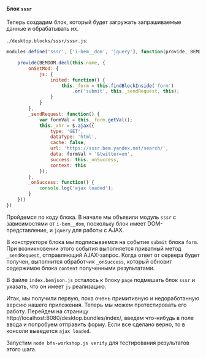 #### Блок `sssr`

Теперь создадим блок, который будет загружать запрашиваемые данные и обрабатывать их.

`./desktop.blocks/sssr/sssr.js`:

```js
modules.define('sssr', ['i-bem__dom', 'jquery'], function(provide, BEMDOM, $) {

    provide(BEMDOM.decl(this.name, {
        onSetMod: {
            js: {
                inited: function() {
                    this._form = this.findBlockInside('form')
                        .on('submit', this._sendRequest, this);
                }
            }
        },
        _sendRequest: function() {
            var formVal = this._form.getVal();
            this._xhr = $.ajax({
                type: 'GET',
                dataType: 'html',
                cache: false,
                url: 'https://sssr.bem.yandex.net/search/',
                data: formVal + '&twitter=on',
                success: this._onSuccess,
                context: this
            });
        },
        _onSuccess: function() {
            console.log('ajax loaded');
        }
    }))
})
```

Пройдемся по коду блока. В начале мы объявили модуль `sssr` с зависимостями от `i-bem__dom`, поскольку блок имеет DOM-представление, и `jquery` для работы с AJAX.

В конструкторе блока мы подписываемся на событие `submit` блока `form`. При возникновении этого события выполняется приватный метод `_sendRequest`, отправляющий AJAX-запрос. Когда ответ от сервера будет получен, выполнится обработчик `_onSuccess`, который обновит содержимое блока `content` полученными результатами.

В файле `index.bemjson.js` осталось к блоку `page` подмешать блок `sssr` и указать, что он имеет `js` реализацию.

Итак, мы получили первую, пока очень примитивную и недоработанную версию нашего приложения.
Теперь мы можем протестировать его работу. Перейдем на страницу http://localhost:8080/desktop.bundles/index/, введем что-нибудь в поле ввода и попробуем отправить форму. Если все сделано верно, то в консоли выведется `ajax loaded`.

Запустим `node bfs-workshop.js verify` для тестирования результатов этого шага.
